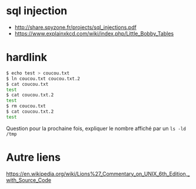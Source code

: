 
sql injection
=============

 * http://share.spyzone.fr/projects/sql_injections.pdf
 * https://www.explainxkcd.com/wiki/index.php/Little_Bobby_Tables

hardlink
========

```sh
$ echo test > coucou.txt
$ ln coucou.txt coucou.txt.2
$ cat coucou.txt
test
$ cat coucou.txt.2
test
$ rm coucou.txt
$ cat coucou.txt.2
test
```

Question pour la prochaine fois, expliquer le nombre affiché par un `ls -ld /tmp`


Autre liens
===========

https://en.wikipedia.org/wiki/Lions%27_Commentary_on_UNIX_6th_Edition,_with_Source_Code
